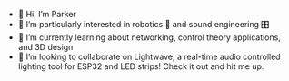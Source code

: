 - 👋 Hi, I’m Parker
- 👀 I’m particularly interested in robotics 🤖 and sound engineering 🎛
- 🌱 I’m currently learning about networking, control theory applications, and 3D design
- 💞️ I’m looking to collaborate on Lightwave, a real-time audio controlled lighting tool for ESP32 and LED strips! Check it out and hit me up.
<!--- - 🏠 For more about me, check out www.parkerryan.work --->

<!---
aparkerryan27/aparkerryan27 is a ✨ special ✨ repository because its `README.md` (this file) appears on your GitHub profile.
You can click the Preview link to take a look at your changes.
--->
